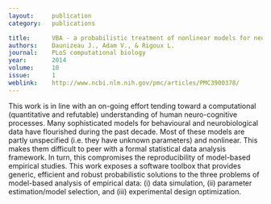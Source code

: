 ```yaml
---
layout:     publication
category:   publications

title:      VBA - a probabilistic treatment of nonlinear models for neurobiological and behavioural data
authors:    Daunizeau J., Adam V., & Rigoux L.
journal:	PLoS computational biology
year:       2014 
volume:     10
issue:      1
weblink:    http://www.ncbi.nlm.nih.gov/pmc/articles/PMC3900378/
---
```


This work is in line with an on-going effort tending toward a computational (quantitative and refutable) understanding of human neuro-cognitive processes. Many sophisticated models for behavioural and neurobiological data have flourished during the past decade. Most of these models are partly unspecified (i.e. they have unknown parameters) and nonlinear. This makes them difficult to peer with a formal statistical data analysis framework. In turn, this compromises the reproducibility of model-based empirical studies. This work exposes a software toolbox that provides generic, efficient and robust probabilistic solutions to the three problems of model-based analysis of empirical data: (i) data simulation, (ii) parameter estimation/model selection, and (iii) experimental design optimization.
